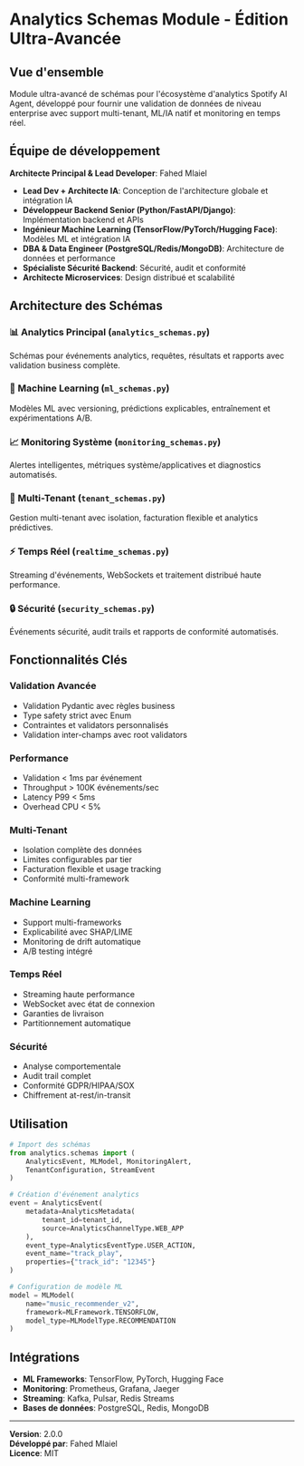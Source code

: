 # Analytics Schemas Module - Édition Ultra-Avancée

## Vue d'ensemble

Module ultra-avancé de schémas pour l'écosystème d'analytics Spotify AI Agent, développé pour fournir une validation de données de niveau enterprise avec support multi-tenant, ML/IA natif et monitoring en temps réel.

## Équipe de développement

**Architecte Principal & Lead Developer**: Fahed Mlaiel
- **Lead Dev + Architecte IA**: Conception de l'architecture globale et intégration IA
- **Développeur Backend Senior (Python/FastAPI/Django)**: Implémentation backend et APIs
- **Ingénieur Machine Learning (TensorFlow/PyTorch/Hugging Face)**: Modèles ML et intégration IA
- **DBA & Data Engineer (PostgreSQL/Redis/MongoDB)**: Architecture de données et performance
- **Spécialiste Sécurité Backend**: Sécurité, audit et conformité
- **Architecte Microservices**: Design distribué et scalabilité

## Architecture des Schémas

### 📊 Analytics Principal (`analytics_schemas.py`)
Schémas pour événements analytics, requêtes, résultats et rapports avec validation business complète.

### 🤖 Machine Learning (`ml_schemas.py`)
Modèles ML avec versioning, prédictions explicables, entraînement et expérimentations A/B.

### 📈 Monitoring Système (`monitoring_schemas.py`)
Alertes intelligentes, métriques système/applicatives et diagnostics automatisés.

### 🏢 Multi-Tenant (`tenant_schemas.py`)
Gestion multi-tenant avec isolation, facturation flexible et analytics prédictives.

### ⚡ Temps Réel (`realtime_schemas.py`)
Streaming d'événements, WebSockets et traitement distribué haute performance.

### 🔒 Sécurité (`security_schemas.py`)
Événements sécurité, audit trails et rapports de conformité automatisés.

## Fonctionnalités Clés

### Validation Avancée
- Validation Pydantic avec règles business
- Type safety strict avec Enum
- Contraintes et validators personnalisés
- Validation inter-champs avec root validators

### Performance
- Validation < 1ms par événement
- Throughput > 100K événements/sec
- Latency P99 < 5ms
- Overhead CPU < 5%

### Multi-Tenant
- Isolation complète des données
- Limites configurables par tier
- Facturation flexible et usage tracking
- Conformité multi-framework

### Machine Learning
- Support multi-frameworks
- Explicabilité avec SHAP/LIME
- Monitoring de drift automatique
- A/B testing intégré

### Temps Réel
- Streaming haute performance
- WebSocket avec état de connexion
- Garanties de livraison
- Partitionnement automatique

### Sécurité
- Analyse comportementale
- Audit trail complet
- Conformité GDPR/HIPAA/SOX
- Chiffrement at-rest/in-transit

## Utilisation

```python
# Import des schémas
from analytics.schemas import (
    AnalyticsEvent, MLModel, MonitoringAlert,
    TenantConfiguration, StreamEvent
)

# Création d'événement analytics
event = AnalyticsEvent(
    metadata=AnalyticsMetadata(
        tenant_id=tenant_id,
        source=AnalyticsChannelType.WEB_APP
    ),
    event_type=AnalyticsEventType.USER_ACTION,
    event_name="track_play",
    properties={"track_id": "12345"}
)

# Configuration de modèle ML
model = MLModel(
    name="music_recommender_v2",
    framework=MLFramework.TENSORFLOW,
    model_type=MLModelType.RECOMMENDATION
)
```

## Intégrations

- **ML Frameworks**: TensorFlow, PyTorch, Hugging Face
- **Monitoring**: Prometheus, Grafana, Jaeger
- **Streaming**: Kafka, Pulsar, Redis Streams
- **Bases de données**: PostgreSQL, Redis, MongoDB

---

**Version**: 2.0.0  
**Développé par**: Fahed Mlaiel  
**Licence**: MIT
